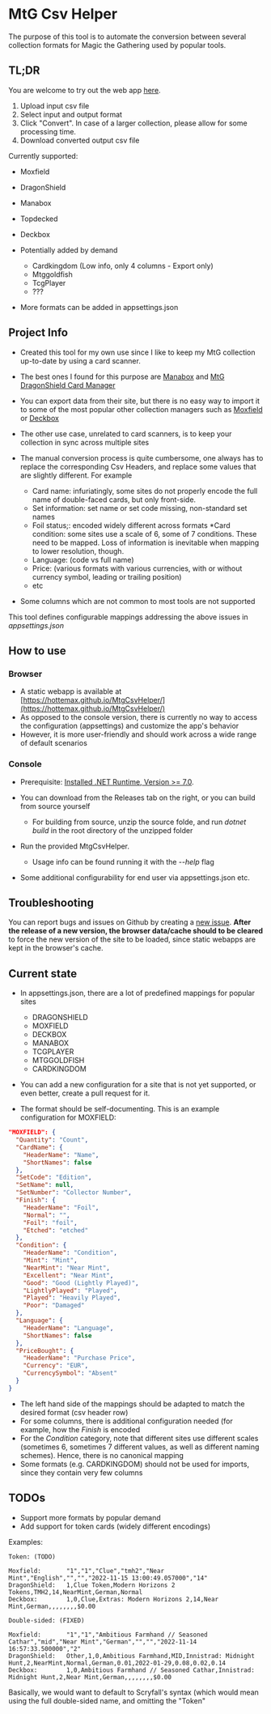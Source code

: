 # MtG Csv Helper

The purpose of this tool is to automate the conversion between several collection formats for Magic the Gathering used by popular tools.

## TL;DR

You are welcome to try out the web app [here](https://hottemax.github.io/MtgCsvHelper/).
1. Upload input csv file
2. Select input and output format
3. Click "Convert". In case of a larger collection, please allow for some processing time.
4. Download converted output csv file

Currently supported:
  * Moxfield
  * DragonShield
  * Manabox
  * Topdecked
  * Deckbox
* Potentially added by demand
  * Cardkingdom (Low info, only 4 columns - Export only)
  * Mtggoldfish
  * TcgPlayer
  * ???

* More formats can be added in appsettings.json

## Project Info

* Created this tool for my own use since I like to keep my MtG collection up-to-date by using a card scanner.
* The best ones I found for this purpose are [Manabox](https://www.manabox.app/) and [MtG DragonShield Card Manager](https://mtg.dragonshield.com/)
* You can export data from their site, but there is no easy way to import it to some of the most popular other collection managers such as [Moxfield](https://www.moxfield.com/collection) or [Deckbox](https://deckbox.org)
* The other use case, unrelated to card scanners, is to keep your collection in sync across multiple sites


* The manual conversion process is quite cumbersome, one always has to replace the corresponding Csv Headers, and replace some values that are slightly different. For example
  * Card name: infuriatingly, some sites do not properly encode the full name of double-faced cards, but only front-side.
  * Set information: set name or set code missing, non-standard set names
  * Foil status;: encoded widely different across formats
  *Card condition: some sites use a scale of 6, some of 7 conditions. These need to be mapped. Loss of information is inevitable when mapping to lower resolution, though.
  * Language: (code vs full name)
  * Price: (various formats with various currencies, with or without currency symbol, leading or trailing position)
  * etc
* Some columns which are not common to most tools are not supported

This tool defines configurable mappings addressing the above issues in *appsettings.json*

## How to use

### Browser

* A static webapp is available at [https://hottemax.github.io/MtgCsvHelper/](https://hottemax.github.io/MtgCsvHelper/)
* As opposed to the console version, there is currently no way to access the configuration (appsettings) and customize the app's behavior
* However, it is more user-friendly and should work across a wide range of default scenarios

### Console

* Prerequisite: [Installed .NET Runtime, Version >= 7.0](https://dotnet.microsoft.com/download/dotnet).
* You can download from the Releases tab on the right, or you can build from source yourself
  * For building from source, unzip the source folde, and run *dotnet build* in the root directory of the unzipped folder

* Run the provided MtgCsvHelper.
	* Usage info can be found running it with the *--help* flag
* Some additional configurability for end user via appsettings.json etc.


## Troubleshooting

You can report bugs and issues on Github by creating a [new issue](https://github.com/Hottemax/MtgCsvHelper/issues/new/choose).
**After the release of a new version, the browser data/cache should to be cleared** to force the new version of the site to be loaded, since static webapps are kept in the browser's cache.

## Current state

* In appsettings.json, there are a lot of predefined mappings for popular sites
  * DRAGONSHIELD
  * MOXFIELD
  * DECKBOX
  * MANABOX
  * TCGPLAYER
  * MTGGOLDFISH
  * CARDKINGDOM
  
* You can add a new configuration for a site that is not yet supported, or even better, create a pull request for it.
* The format should be self-documenting. This is an example configuration for MOXFIELD:

```json
"MOXFIELD": {
  "Quantity": "Count",
  "CardName": {
    "HeaderName": "Name",
    "ShortNames": false
  },
  "SetCode": "Edition",
  "SetName": null,
  "SetNumber": "Collector Number",
  "Finish": {
    "HeaderName": "Foil",
    "Normal": "",
    "Foil": "foil",
    "Etched": "etched"
  },
  "Condition": {
    "HeaderName": "Condition",
    "Mint": "Mint",
    "NearMint": "Near Mint",
    "Excellent": "Near Mint",
    "Good": "Good (Lightly Played)",
    "LightlyPlayed": "Played",
    "Played": "Heavily Played",
    "Poor": "Damaged"
  },
  "Language": {
    "HeaderName": "Language",
    "ShortNames": false
  },
  "PriceBought": {
    "HeaderName": "Purchase Price",
    "Currency": "EUR",
    "CurrencySymbol": "Absent"
  }
}
```

* The left hand side of the mappings should be adapted to match the desired format (csv header row)
* For some columns, there is additional configuration needed (for example, how the _Finish_ is encoded
* For the _Condition_ category, note that different sites use different scales (sometimes 6, sometimes 7 different values, as well as different naming schemes). Hence, there is no canonical mapping
* Some formats (e.g. CARDKINGDOM) should not be used for imports, since they contain very few columns

## TODOs

* Support more formats by popular demand
* Add support for token cards (widely different encodings)
	
Examples:

```
Token: (TODO)

Moxfield:		"1","1","Clue","tmh2","Near Mint","English","","","2022-11-15 13:00:49.057000","14"
DragonShield:	1,Clue Token,Modern Horizons 2 Tokens,TMH2,14,NearMint,German,Normal
Deckbox:		1,0,Clue,Extras: Modern Horizons 2,14,Near Mint,German,,,,,,,,$0.00

Double-sided: (FIXED)

Moxfield:		"1","1","Ambitious Farmhand // Seasoned Cathar","mid","Near Mint","German","","","2022-11-14 16:57:33.500000","2"
DragonShield:	Other,1,0,Ambitious Farmhand,MID,Innistrad: Midnight Hunt,2,NearMint,Normal,German,0.01,2022-01-29,0.08,0.02,0.14
Deckbox:		1,0,Ambitious Farmhand // Seasoned Cathar,Innistrad: Midnight Hunt,2,Near Mint,German,,,,,,,,$0.00
```

Basically, we would want to default to Scryfall's syntax (which would mean using the full double-sided name, and omitting the "Token"
